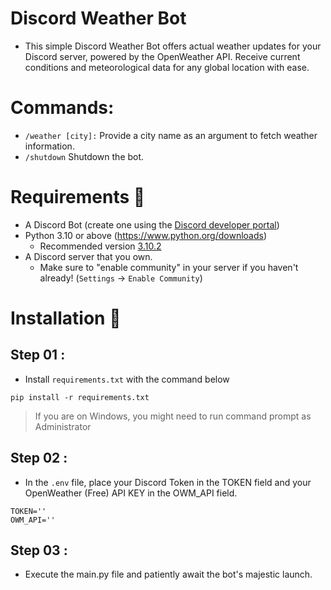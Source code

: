 # Discord Weather Bot
- This simple Discord Weather Bot offers actual weather updates for your Discord server, powered by the OpenWeather API. Receive current conditions and meteorological data for any global location with ease.

# Commands:
- `/weather [city]:` Provide a city name as an argument to fetch weather information.
- `/shutdown` Shutdown the bot.

# Requirements 🧾
- A Discord Bot (create one using the [Discord developer portal](https://discord.com/developers/applications))
- Python 3.10 or above (https://www.python.org/downloads)
  - Recommended version [3.10.2](https://www.python.org/downloads/release/python-3102/)
- A Discord server that you own.
  - Make sure to "enable community" in your server if you haven't already! (`Settings` -> `Enable Community`)

# Installation 🚀
## Step 01 :
- Install `requirements.txt` with the command below 
```
pip install -r requirements.txt
```
> If you are on Windows, you might need to run command prompt as Administrator

## Step 02 :
- In the `.env` file, place your Discord Token in the TOKEN field and your OpenWeather (Free) API KEY in the OWM_API field.
```
TOKEN=''
OWM_API=''
```

## Step 03 :
- Execute the main.py file and patiently await the bot's majestic launch.
